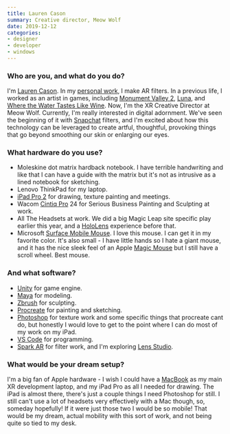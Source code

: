 ```yaml
---
title: Lauren Cason
summary: Creative director, Meow Wolf 
date: 2019-12-12
categories:
- designer 
- developer
- windows
---
```


### Who are you, and what do you do?

I'm [Lauren Cason](https://www.laurencason.com/ "Lauren's website."). In my [personal work](https://www.laurencason.com/face-filters-1 "Lauren's AR filters."), I make AR filters. In a previous life, I worked as an artist in games, including [Monument Valley 2][monument-valley-2], [Luna][luna.2], and [Where the Water Tastes Like Wine][where-the-water-tastes-like-wine]. Now, I'm the XR Creative Director at Meow Wolf. Currently, I'm really interested in digital adornment. We've seen the beginning of it with [Snapchat][] filters, and I'm excited about how this technology can be leveraged to create artful, thoughtful, provoking things that go beyond smoothing our skin or enlarging our eyes.

### What hardware do you use?

- Moleskine dot matrix hardback notebook. I have terrible handwriting and like that I can have a guide with the matrix but it's not as intrusive as a lined notebook for sketching.
- Lenovo ThinkPad for my laptop. 
- [iPad Pro 2][ipad-pro] for drawing, texture painting and meetings.
- Wacom [Cintiq Pro][cintiq-pro] 24 for Serious Business Painting and Sculpting at work.
- All The Headsets at work. We did a big Magic Leap site specific play earlier this year, and a [HoloLens][] experience before that. 
- Microsoft [Surface Mobile Mouse][surface-mobile-mouse]. I love this mouse. I can get it in my favorite color. It's also small - I have little hands so I hate a giant mouse, and it has the nice sleek feel of an Apple [Magic Mouse][magic-mouse] but I still have a scroll wheel. Best mouse.

### And what software?

- [Unity][] for game engine.
- [Maya][] for modeling.
- [Zbrush][] for sculpting.
- [Procreate][procreate-ios] for painting and sketching.
- [Photoshop][] for texture work and some specific things that procreate cant do, but honestly I would love to get to the point where I can do most of my work on my iPad.
- [VS Code][visual-studio-code] for programming.
- [Spark AR][spark-ar-studio] for filter work, and I'm exploring [Lens Studio][lens-studio].

### What would be your dream setup?
I'm a big fan of Apple hardware - I wish I could have a [MacBook][macbook.2] as my main XR development laptop, and my iPad Pro as all I needed for drawing. The iPad is almost there, there's just a couple things I need Photoshop for still. I still can't use a lot of headsets very effectively with a Mac though, so, someday hopefully! If it were just those two I would be so mobile! That would be my dream, actual mobility with this sort of work, and not being quite so tied to my desk.

[cintiq-pro]: https://www.wacom.com/en-us/products/pen-displays/wacom-cintiq-pro-overview "A display you can draw on."
[hololens]: http://www.microsoft.com/microsoft-hololens/en-us "A holographic VR system."
[ipad-pro]: https://en.wikipedia.org/wiki/IPad_Pro "An iOS tablet."
[lens-studio]: https://lensstudio.snapchat.com/ "Augmented reality filter creation software."
[luna.2]: https://luna.funomena.com/ "A puzzle game."
[macbook.2]: https://en.wikipedia.org/wiki/MacBook_(2015_version) "A very thin 12 inch laptop."
[magic-mouse]: https://en.wikipedia.org/wiki/Magic_Mouse "A multi-touch mouse."
[maya]: http://web.archive.org/web/20221224070508/https://www.autodesk.com/products/maya/overview "3D animation software."
[monument-valley-2]: https://en.wikipedia.org/wiki/Monument_Valley_2 "A puzzle game."
[photoshop]: https://www.adobe.com/products/photoshop.html "A bitmap image editor."
[procreate-ios]: https://itunes.apple.com/us/app/procreate/id425073498 "A powerful illustration app."
[snapchat]: https://en.wikipedia.org/wiki/Snapchat "A messaging service."
[spark-ar-studio]: https://sparkar.facebook.com/ar-studio/ "Augmented reality filter creation software."
[surface-mobile-mouse]: https://www.microsoft.com/en-us/p/surface-mobile-mouse/8XGT2SCLG6KG/?activetab=pivot%3aoverviewtab "A mouse."
[unity]: https://unity3d.com/unity/ "A cross-platform game development tool."
[visual-studio-code]: https://code.visualstudio.com/ "A development IDE."
[where-the-water-tastes-like-wine]: https://en.wikipedia.org/wiki/Where_the_Water_Tastes_Like_Wine "An adventure game."
[zbrush]: http://pixologic.com/zbrush/ "3D digital painting and sculpture software."
